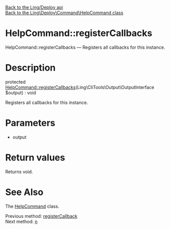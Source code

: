 [Back to the Ling/Deploy api](https://github.com/lingtalfi/Deploy/blob/master/doc/api/Ling/Deploy.md)<br>
[Back to the Ling\Deploy\Command\HelpCommand class](https://github.com/lingtalfi/Deploy/blob/master/doc/api/Ling/Deploy/Command/HelpCommand.md)


HelpCommand::registerCallbacks
================



HelpCommand::registerCallbacks — Registers all callbacks for this instance.




Description
================


protected [HelpCommand::registerCallbacks](https://github.com/lingtalfi/Deploy/blob/master/doc/api/Ling/Deploy/Command/HelpCommand/registerCallbacks.md)(Ling\CliTools\Output\OutputInterface $output) : void




Registers all callbacks for this instance.




Parameters
================


- output

    


Return values
================

Returns void.








See Also
================

The [HelpCommand](https://github.com/lingtalfi/Deploy/blob/master/doc/api/Ling/Deploy/Command/HelpCommand.md) class.

Previous method: [registerCallback](https://github.com/lingtalfi/Deploy/blob/master/doc/api/Ling/Deploy/Command/HelpCommand/registerCallback.md)<br>Next method: [n](https://github.com/lingtalfi/Deploy/blob/master/doc/api/Ling/Deploy/Command/HelpCommand/n.md)<br>

